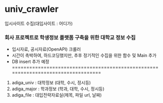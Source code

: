 # univ_crawler
입시사이트 수집(대입사이트 : 어디가)

### 회사 프로젝트로 학생정보 플랫폼 구축을 위한 대학교 정보 수집
- 입시자료, 공시자료(OpenAPI) 크롤러
- 시간이 촉박하여, 하드코딩했지만, 추후 정기적인 수집을 위한 함수 및 Main 추가
- DB insert 추가 예정
==================================================================================
1. adiga_univ : 대학정보 (대학, 수시, 정시등)
2. adiga_major : 학과정보 (학과, 대학, 수시, 정시등)
3. adiga_file : 대입전략자료실(제목, 파일 url, 날짜)
